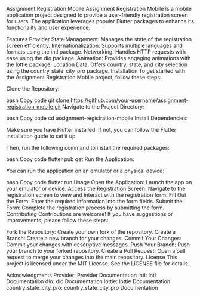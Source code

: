 Assignment Registration Mobile
Assignment Registration Mobile is a mobile application project designed to provide a user-friendly registration screen for users. The application leverages popular Flutter packages to enhance its functionality and user experience.

Features
Provider State Management: Manages the state of the registration screen efficiently.
Internationalization: Supports multiple languages and formats using the intl package.
Networking: Handles HTTP requests with ease using the dio package.
Animation: Provides engaging animations with the lottie package.
Location Data: Offers country, state, and city selection using the country_state_city_pro package.
Installation
To get started with the Assignment Registration Mobile project, follow these steps:

Clone the Repository:

bash
Copy code
git clone https://github.com/your-username/assignment-registration-mobile.git
Navigate to the Project Directory:

bash
Copy code
cd assignment-registration-mobile
Install Dependencies:

Make sure you have Flutter installed. If not, you can follow the Flutter installation guide to set it up.

Then, run the following command to install the required packages:

bash
Copy code
flutter pub get
Run the Application:

You can run the application on an emulator or a physical device:

bash
Copy code
flutter run
Usage
Open the Application: Launch the app on your emulator or device.
Access the Registration Screen: Navigate to the registration screen to view and interact with the registration form.
Fill Out the Form: Enter the required information into the form fields.
Submit the Form: Complete the registration process by submitting the form.
Contributing
Contributions are welcome! If you have suggestions or improvements, please follow these steps:

Fork the Repository: Create your own fork of the repository.
Create a Branch: Create a new branch for your changes.
Commit Your Changes: Commit your changes with descriptive messages.
Push Your Branch: Push your branch to your forked repository.
Create a Pull Request: Open a pull request to merge your changes into the main repository.
License
This project is licensed under the MIT License. See the LICENSE file for details.

Acknowledgments
Provider: Provider Documentation
intl: intl Documentation
dio: dio Documentation
lottie: lottie Documentation
country_state_city_pro: country_state_city_pro Documentation
